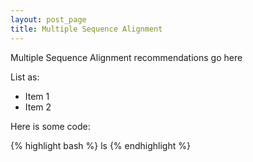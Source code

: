 ```yaml
---
layout: post_page
title: Multiple Sequence Alignment
---
```


Multiple Sequence Alignment recommendations go here

List as:

+ Item 1
+ Item 2

Here is some code:

{% highlight bash %}
ls
{% endhighlight %}